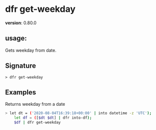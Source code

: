 # dfr get-weekday

**version**: 0.80.0

## **usage**:

Gets weekday from date.

## Signature

`> dfr get-weekday `

## Examples

Returns weekday from a date

```bash
> let dt = ('2020-08-04T16:39:18+00:00' | into datetime -z 'UTC');
    let df = ([$dt $dt] | dfr into-df);
    $df | dfr get-weekday
```
